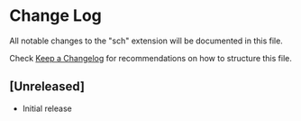 # Change Log

All notable changes to the "sch" extension will be documented in this file.

Check [Keep a Changelog](http://keepachangelog.com/) for recommendations on how to structure this file.

## [Unreleased]

- Initial release